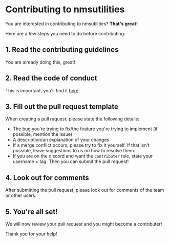 # Contributing to nmsutilities

You are interested in contributing to nmsutilities?
**That's great!**

Here are a few steps you need to do before contributing:

## 1. Read the contributing guidelines 
You are already doing this, great!

## 2. Read the code of conduct
This is important, you'll find it [here](https://github.com/miiiiiYT/nmsutilities/blob/main/CODE_OF_CONDUCT.md).

## 3. Fill out the pull request template
When creating a pull request, please state the following details:
- The bug you're trying to fix/the feature you're trying to implement (if possible, mention the issue)
- A description/an explanation of your changes
- If a merge conflict occurs, please try to fix it yourself. If that isn't possible, leave suggestions to us on how to resolve them.
- If you are on the discord and want the ```Contributer``` role, state your username + tag.
Then you can submit the pull request!

## 4. Look out for comments
After submitting the pull request, please look out for comments of the team or other users.

## 5. You're all set!
We will now review your pull request and you might become a contributer!

Thank you for your help!
